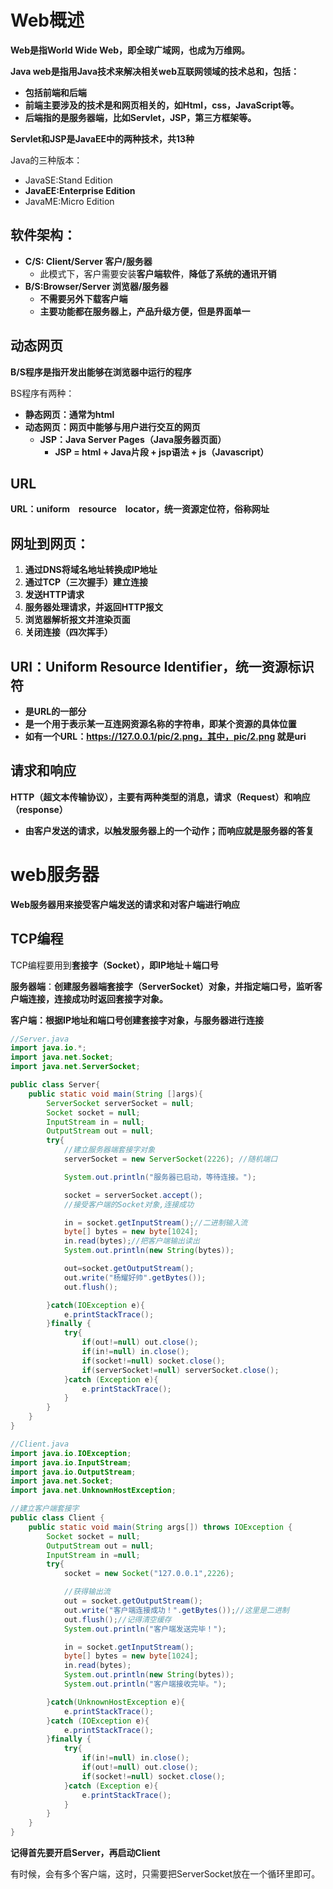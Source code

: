 # Web概述

**Web是指World Wide Web，即全球广域网，也成为万维网。**

**Java web是指用Java技术来解决相关web互联网领域的技术总和，包括：**

+ **包括前端和后端**
+ **前端主要涉及的技术是和网页相关的，如Html，css，JavaScript等。**
+ **后端指的是服务器端，比如Servlet，JSP，第三方框架等。**



**Servlet和JSP是JavaEE中的两种技术，共13种**

Java的三种版本：

+ JavaSE:Stand Edition
+ **JavaEE:Enterprise Edition**
+ JavaME:Micro Edition



## 软件架构：

+ **C/S: Client/Server 客户/服务器**
   + 此模式下，客户需要安装**客户端软件**，**降低了系统的通讯开销**
+ **B/S:Browser/Server 浏览器/服务器**
   + **不需要另外下载客户端**
   + **主要功能都在服务器上，产品升级方便，但是界面单一**



## 动态网页

**B/S程序是指开发出能够在浏览器中运行的程序**

BS程序有两种：

+ **静态网页：通常为html**
+ **动态网页：网页中能够与用户进行交互的网页**
   + **JSP：Java Server Pages（Java服务器页面）**
      + **JSP = html + Java片段 + jsp语法 + js（Javascript）**



## URL

**URL：uniform　resource　locator，统一资源定位符，俗称网址**



## 网址到网页：

1. **通过DNS将域名地址转换成IP地址**
2. **通过TCP（三次握手）建立连接**
3. **发送HTTP请求**
4. **服务器处理请求，并返回HTTP报文**
5. **浏览器解析报文并渲染页面**
6. **关闭连接（四次挥手）**



## URI：Uniform Resource Identifier，统一资源标识符

+ **是URL的一部分**
+ **是一个用于表示某一互连网资源名称的字符串，即某个资源的具体位置**
+ **如有一个URL：https://127.0.0.1/pic/2.png，其中，pic/2.png 就是uri**





## 请求和响应

**HTTP（超文本传输协议），主要有两种类型的消息，请求（Request）和响应（response）**

+ **由客户发送的请求，以触发服务器上的一个动作；而响应就是服务器的答复**



# web服务器

**Web服务器用来接受客户端发送的请求和对客户端进行响应**



## TCP编程

TCP编程要用到**套接字（Socket），即IP地址＋端口号**

**服务器端**：**创建服务器端套接字（ServerSocket）对象，并指定端口号，监听客户端连接，连接成功时返回套接字对象。**

**客户端：根据IP地址和端口号创建套接字对象，与服务器进行连接**

```java
//Server.java
import java.io.*;
import java.net.Socket;
import java.net.ServerSocket;

public class Server{
    public static void main(String []args){
        ServerSocket serverSocket = null;
        Socket socket = null;
        InputStream in = null;
        OutputStream out = null;
        try{
            //建立服务器端套接字对象
            serverSocket = new ServerSocket(2226); //随机端口

            System.out.println("服务器已启动，等待连接。");

            socket = serverSocket.accept();
            //接受客户端的Socket对象,连接成功

            in = socket.getInputStream();//二进制输入流
            byte[] bytes = new byte[1024];
            in.read(bytes);//把客户端输出读出
            System.out.println(new String(bytes));

            out=socket.getOutputStream();
            out.write("杨耀好帅".getBytes());
            out.flush();

        }catch(IOException e){
            e.printStackTrace();
        }finally {
            try{
                if(out!=null) out.close();
                if(in!=null) in.close();
                if(socket!=null) socket.close();
                if(serverSocket!=null) serverSocket.close();
            }catch (Exception e){
                e.printStackTrace();
            }
        }
    }
}
```

```java
//Client.java
import java.io.IOException;
import java.io.InputStream;
import java.io.OutputStream;
import java.net.Socket;
import java.net.UnknownHostException;

//建立客户端套接字
public class Client {
    public static void main(String args[]) throws IOException {
        Socket socket = null;
        OutputStream out = null;
        InputStream in =null;
        try{
            socket = new Socket("127.0.0.1",2226);

            //获得输出流
            out = socket.getOutputStream();
            out.write("客户端连接成功！".getBytes());//这里是二进制
            out.flush();//记得清空缓存
            System.out.println("客户端发送完毕！");

            in = socket.getInputStream();
            byte[] bytes = new byte[1024];
            in.read(bytes);
            System.out.println(new String(bytes));
            System.out.println("客户端接收完毕。");

        }catch(UnknownHostException e){
            e.printStackTrace();
        }catch (IOException e){
            e.printStackTrace();
        }finally {
            try{
                if(in!=null) in.close();
                if(out!=null) out.close();
                if(socket!=null) socket.close();
            }catch (Exception e){
                e.printStackTrace();
            }
        }
    }
}

```

**记得首先要开启Server，再启动Client**

有时候，会有多个客户端，这时，只需要把ServerSocket放在一个循环里即可。